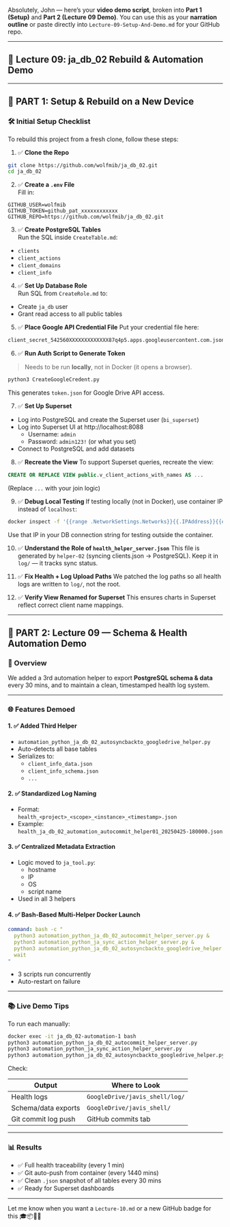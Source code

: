 Absolutely, John — here’s your **video demo script**, broken into **Part 1 (Setup)** and **Part 2 (Lecture 09 Demo)**. You can use this as your **narration outline** or paste directly into `Lecture-09-Setup-And-Demo.md` for your GitHub repo.

---

## 🎥 **Lecture 09: ja_db_02 Rebuild & Automation Demo**

---

## 🧱 **PART 1: Setup & Rebuild on a New Device**

### 🛠️ Initial Setup Checklist
To rebuild this project from a fresh clone, follow these steps:

1. ✅ **Clone the Repo**
```bash
git clone https://github.com/wolfmib/ja_db_02.git
cd ja_db_02
```

2. ✅ **Create a `.env` File**  
Fill in:
```env
GITHUB_USER=wolfmib
GITHUB_TOKEN=github_pat_xxxxxxxxxxxx
GITHUB_REPO=https://github.com/wolfmib/ja_db_02.git
```

3. ✅ **Create PostgreSQL Tables**  
Run the SQL inside `CreateTable.md`:
- `clients`
- `client_actions`
- `client_domains`
- `client_info`

4. ✅ **Set Up Database Role**  
Run SQL from `CreateRole.md` to:
- Create `ja_db` user
- Grant read access to all public tables

5. ✅ **Place Google API Credential File**
Put your credential file here:
```bash
client_secret_542560XXXXXXXXXXXXX87q4p5.apps.googleusercontent.com.json
```

6. ✅ **Run Auth Script to Generate Token**
> Needs to be run **locally**, not in Docker (it opens a browser).

```bash
python3 CreateGoogleCredent.py
```

This generates `token.json` for Google Drive API access.

7. ✅ **Set Up Superset**
- Log into PostgreSQL and create the Superset user (`bi_superset`)
- Log into Superset UI at http://localhost:8088
  - Username: `admin`
  - Password: `admin123!` (or what you set)
- Connect to PostgreSQL and add datasets

8. ✅ **Recreate the View**
To support Superset queries, recreate the view:
```sql
CREATE OR REPLACE VIEW public.v_client_actions_with_names AS ...
```

(Replace `...` with your join logic)

9. ✅ **Debug Local Testing**
If testing locally (not in Docker), use container IP instead of `localhost`:
```bash
docker inspect -f '{{range .NetworkSettings.Networks}}{{.IPAddress}}{{end}}' ja_db_02-db-1
```

Use that IP in your DB connection string for testing outside the container.

10. ✅ **Understand the Role of `health_helper_server.json`**
This file is generated by `helper-02` (syncing clients.json → PostgreSQL).
Keep it in `log/` — it tracks sync status.

11. ✅ **Fix Health + Log Upload Paths**
We patched the log paths so all health logs are written to `log/`, not the root.

12. ✅ **Verify View Renamed for Superset**
This ensures charts in Superset reflect correct client name mappings.

---

## 🧪 **PART 2: Lecture 09 — Schema & Health Automation Demo**

### 🔄 Overview

We added a 3rd automation helper to export **PostgreSQL schema & data** every 30 mins, and to maintain a clean, timestamped health log system.

---

### 🌐 Features Demoed

#### 1. ✅ Added Third Helper
- `automation_python_ja_db_02_autosyncbackto_googledrive_helper.py`
- Auto-detects all base tables
- Serializes to:
  - `client_info_data.json`
  - `client_info_schema.json`
  - `...`

#### 2. ✅ Standardized Log Naming
- Format:  
  `health_<project>_<scope>_<instance>_<timestamp>.json`
- Example:  
  `health_ja_db_02_automation_autocommit_helper01_20250425-180000.json`

#### 3. ✅ Centralized Metadata Extraction
- Logic moved to `ja_tool.py`:
  - hostname
  - IP
  - OS
  - script name
- Used in all 3 helpers

#### 4. ✅ Bash-Based Multi-Helper Docker Launch
```yaml
command: bash -c "
  python3 automation_python_ja_db_02_autocommit_helper_server.py &
  python3 automation_python_ja_sync_action_helper_server.py &
  python3 automation_python_ja_db_02_autosyncbackto_googledrive_helper.py &
  wait
"
```

- 3 scripts run concurrently
- Auto-restart on failure

---

### 📚 Live Demo Tips

To run each manually:
```bash
docker exec -it ja_db_02-automation-1 bash
python3 automation_python_ja_db_02_autocommit_helper_server.py
python3 automation_python_ja_sync_action_helper_server.py
python3 automation_python_ja_db_02_autosyncbackto_googledrive_helper.py
```

Check:

| Output                | Where to Look           |
|----------------------|-------------------------|
| Health logs          | `GoogleDrive/javis_shell/log/` |
| Schema/data exports  | `GoogleDrive/javis_shell/`      |
| Git commit log push  | GitHub commits tab      |

---

### 📊 Results

- ✅ Full health traceability (every 1 min)
- ✅ Git auto-push from container (every 1440 mins)
- ✅ Clean `.json` snapshot of all tables every 30 mins
- ✅ Ready for Superset dashboards

---

Let me know when you want a `Lecture-10.md` or a new GitHub badge for this 🎓📦💾🔥
